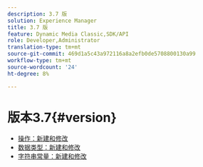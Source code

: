 ```yaml
---
description: 3.7 版
solution: Experience Manager
title: 3.7 版
feature: Dynamic Media Classic,SDK/API
role: Developer,Administrator
translation-type: tm+mt
source-git-commit: 469d1a5c43a972116a8a2efb0de5708800130a99
workflow-type: tm+mt
source-wordcount: '24'
ht-degree: 8%

---
```



# 版本3.7{#version}

* [操作：新建和修改](r-3-7-operations.md)
* [数据类型：新建和修改](r-3-7-types.md)
* [字符串常量：新建和修改](r-3-7-string-constants.md)
